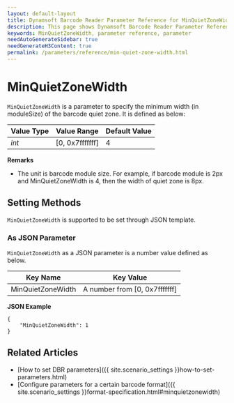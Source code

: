 ```yaml
---
layout: default-layout
title: Dynamsoft Barcode Reader Parameter Reference for MinQuietZoneWidth
description: This page shows Dynamsoft Barcode Reader Parameter Reference for MinQuietZoneWidth.
keywords: MinQuietZoneWidth, parameter reference, parameter
needAutoGenerateSidebar: true
needGenerateH3Content: true
permalink: /parameters/reference/min-quiet-zone-width.html
---
```



# MinQuietZoneWidth 

`MinQuietZoneWidth` is a parameter to specify the minimum width (in moduleSize) of the barcode quiet zone. It is defined as below:

| Value Type | Value Range | Default Value |
| ---------- | ----------- | ------------- |
| *int* | [0, 0x7fffffff] | 4 |


**Remarks**  
- The unit is barcode module size. For example, if barcode module is 2px and MinQuietZoneWidth is 4, then the width of quiet zone is 8px.

    
## Setting Methods
`MinQuietZoneWidth` is supported to be set through JSON template.

### As JSON Parameter
`MinQuietZoneWidth` as a JSON parameter is a number value defined as below.   

| Key Name | Key Value |
| -------- | --------- |
| MinQuietZoneWidth | A number from [0, 0x7fffffff] |


**JSON Example**   
```
{
    "MinQuietZoneWidth": 1
}
```


<!--
## Impacts on Performance
### Speed
`MinQuietZoneWidth` has no influence on the Speed.

### Read Rate
Setting `MinQuietZoneWidth` to a appropriate number for barcodes with narrow quiet zone may improve the Read Rate.

### Accuracy
`MinQuietZoneWidth` has no influence on the Accuracy.

-->
## Related Articles
- [How to set DBR parameters]({{ site.scenario_settings }}how-to-set-parameters.html)
- [Configure parameters for a certain barcode format]({{ site.scenario_settings }}format-specification.html#minquietzonewidth)
